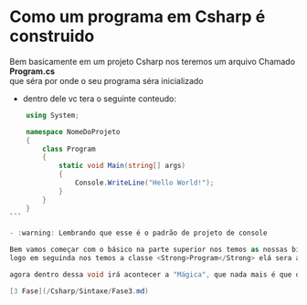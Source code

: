 ## <h1>Como um programa em Csharp é construido</h1>

Bem basicamente em um projeto Csharp nos teremos um arquivo Chamado <Strong>Program.cs</Strong><br>
que séra por onde o seu programa séra inicializado

- dentro dele vc tera o seguinte conteudo:

````csharp
    using System;

    namespace NomeDoProjeto
    {
        class Program
        {
            static void Main(string[] args)
            {
                Console.WriteLine("Hello World!");
            }
        }
    }
```

- :warning: Lembrando que esse é o padrão de projeto de console

Bem vamos começar com o básico na parte superior nos temos as nossas bibliotecas
logo em seguinda nos temos a classe <Strong>Program</Strong> elá sera a classe que precisamos para o programa iniciar e dentro dessa classe nós teremos que ter uma void estática chamada Main e vc pode deixar o que ta entre parenteses em branco ou colocar como parametro um <Strong>string[] args</Strong>

agora dentro dessa void irá acontecer a "Mágica", que nada mais é que o nosso codigo que será executado

[3 Fase](/Csharp/Sintaxe/Fase3.md)